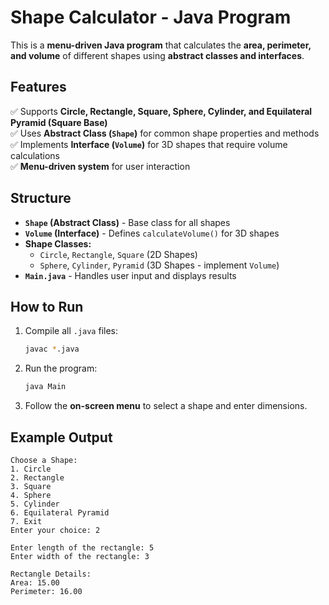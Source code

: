   

# Shape Calculator - Java Program

This is a **menu-driven Java program** that calculates the **area, perimeter, and volume** of different shapes using **abstract classes and interfaces**.

## Features
✅ Supports **Circle, Rectangle, Square, Sphere, Cylinder, and Equilateral Pyramid (Square Base)**  
✅ Uses **Abstract Class (`Shape`)** for common shape properties and methods  
✅ Implements **Interface (`Volume`)** for 3D shapes that require volume calculations  
✅ **Menu-driven system** for user interaction  

## Structure
- **`Shape` (Abstract Class)** - Base class for all shapes  
- **`Volume` (Interface)** - Defines `calculateVolume()` for 3D shapes  
- **Shape Classes:**
  - `Circle`, `Rectangle`, `Square` (2D Shapes)
  - `Sphere`, `Cylinder`, `Pyramid` (3D Shapes - implement `Volume`)
- **`Main.java`** - Handles user input and displays results  

## How to Run
1. Compile all `.java` files:  
   ```sh
   javac *.java

2. Run the program:  
   ```sh
   java Main
   ```
3. Follow the **on-screen menu** to select a shape and enter dimensions.

## Example Output
```
Choose a Shape:
1. Circle
2. Rectangle
3. Square
4. Sphere
5. Cylinder
6. Equilateral Pyramid
7. Exit
Enter your choice: 2

Enter length of the rectangle: 5
Enter width of the rectangle: 3

Rectangle Details:
Area: 15.00
Perimeter: 16.00
```
